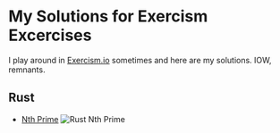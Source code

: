 # My Solutions for Exercism Excercises

I play around in [Exercism.io](https://exercism.io/profiles/dopin) sometimes and here are my solutions.
IOW, remnants.

## Rust

- [Nth Prime](rust/nth-prime) ![Rust Nth Prime](https://github.com/dopin/exercism/workflows/Rust%20Nth%20Prime/badge.svg)
